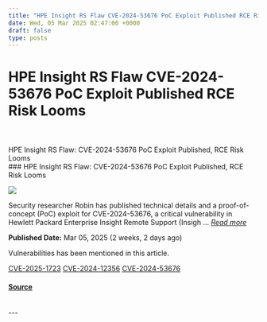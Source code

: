 ```yaml
---
title: "HPE Insight RS Flaw CVE-2024-53676 PoC Exploit Published RCE Risk Looms"
date: Wed, 05 Mar 2025 02:47:00 +0000
draft: false
type: posts
---
```

# HPE Insight RS Flaw CVE-2024-53676 PoC Exploit Published RCE Risk Looms

<br/>

<br/>
 HPE Insight RS Flaw: CVE-2024-53676 PoC Exploit Published, RCE Risk Looms 
<br/>
### HPE Insight RS Flaw: CVE-2024-53676 PoC Exploit Published, RCE Risk Looms

![](https://upload.cvefeed.io/news/33477/thumbnail.jpg)

Security researcher Robin has published technical details and a proof-of-concept (PoC) exploit for CVE-2024-53676, a critical vulnerability in Hewlett Packard Enterprise Insight Remote Support (Insigh ... [_Read more_](https://securityonline.info/hpe-insight-rs-flaw-cve-2024-53676-poc-exploit-published-rce-risk-looms/)

**Published Date:** Mar 05, 2025 (2 weeks, 2 days ago)

Vulnerabilities has been mentioned in this article.

[CVE-2025-1723](https://cvefeed.io/vuln/detail/CVE-2025-1723) [CVE-2024-12356](https://cvefeed.io/vuln/detail/CVE-2024-12356) [CVE-2024-53676](https://cvefeed.io/vuln/detail/CVE-2024-53676)

#### [Source](https://securityonline.info/hpe-insight-rs-flaw-cve-2024-53676-poc-exploit-published-rce-risk-looms/)

<br/>
---
